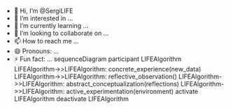 
- 👋 Hi, I’m @SergiLIFE
- 👀 I’m interested in ...
- 🌱 I’m currently learning ...
- 💞️ I’m looking to collaborate on ...
- 📫 How to reach me ...
- 😄 Pronouns: ...
- ⚡ Fun fact: ...
sequenceDiagram
    participant LIFEAlgorithm
    LIFEAlgorithm->>LIFEAlgorithm: concrete_experience(new_data)
    LIFEAlgorithm->>LIFEAlgorithm: reflective_observation()
    LIFEAlgorithm->>LIFEAlgorithm: abstract_conceptualization(reflections)
    LIFEAlgorithm->>LIFEAlgorithm: active_experimentation(environment)
    activate LIFEAlgorithm
    deactivate LIFEAlgorithm
<!---
SergiLIFE/SergiLIFE is a ✨ unique ✨ repository because its `README.md` (this file) appears on your GitHub profile.
You can click the Preview link to take a look at your changes.
--->
  
